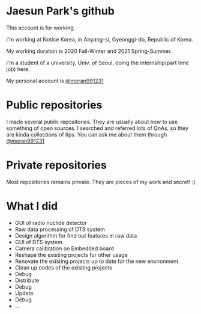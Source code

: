 # Jaesun Park's github

This account is for working.

I'm working at Notice Korea, in  Anyang-si, Gyeonggi-do, Republic of Korea.

My working duration is 2020 Fall-Winter and 2021 Spring-Summer.

I'm a student of a university, Univ. of Seoul, doing the internship(part time job) here.

My personal account is [@moran991231](https://github.com/moran991231)



# Public repositories

I made several public repositories. They are usually about how to use something of open sources. I searched and referred lots of QnAs, so they are kinda collections of tips. You can ask me about them through [@moran991231](https://github.com/moran991231)



# Private repositories

Most repositories remains private. They are pieces of my work and secret! :)



# What I did

- GUI of radio nuclide detector
- Raw data processing of DTS system
- Design algorithm for find out features in raw data
- GUI of DTS system
- Camera calibration on Embedded board
- Reshape the existing projects for other usage
- Renovate the existing projects up to date for the new environment.
- Clean up codes of the existing projects
- Debug
- Distribute
- Debug
- Update
- Debug
- ...

